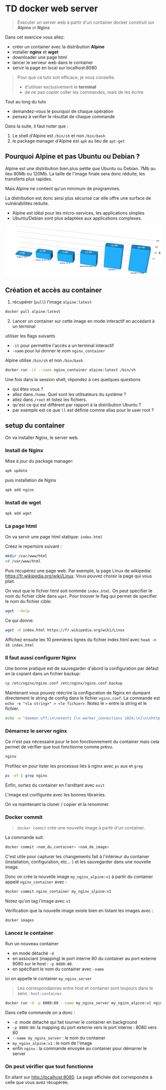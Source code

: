 # TD docker web server

> Executer un server web à partir d'un container docker construit sur **Alpine** et **Nginx**

Dans cet exercice vous allez:

- créer un container avec la distribution **Alpine**
- installer **nginx** et **wget**
- downloader une page html
- lancer le serveur web dans le container
- servir la page en local sur localhost:8080

> Pour que ce tuto soit efficace, je vous conseille.
>
> - d'utiliser exclusivement le **terminal**
> - de ne pas copier coller les commandes, mais de les écrire

Tout au long du tuto

- demandez-vous le pourquoi de chaque opération
- pensez à verifier le résultat de chaque commande

Dans la suite, il faut noter que :

1. Le shell d'Alpine est `/bin/sh` et non `/bin/bash`
2. le package manager d'Alpine est  `apk` au lieu de `apt-get`

## Pourquoi Alpine et pas Ubuntu ou Debian ?

Alpine est une distribution bien plus petite que Ubuntu ou Debian. 7Mb au lieu 80Mb ou 120Mb.
La taille de l'image finale sera donc réduite, les transferts plus rapides.

Mais Alpine ne contient qu'un minimum de programmes.

La distribution est donc ainsi plus sécurisé car elle offre une surface de vulnérabilités réduite.

- Alpine est idéal pour les micro-services, les applications simples
- Ubuntu/Debian sont plus adaptées aux applications complexes.

![base Image size](./../../img/base-image-distros-size.png)

## Création et accès au container

1. récupérer (`pull`) l'image `alpine:latest`

```bash
docker pull alpine:latest
```

2. Lancer un container sur cette image en mode interactif en accédant à un terminal

utiliser les flags suivants

- `-it` pour permettre l'accès a un terminal interactif
- `-name` pour lui donner le nom `nginx_container`

Alpine utilise `/bin/sh` et non `/bin/bash`

```bash
docker run -it --name nginx_container alpine:latest /bin/sh
```

Une fois dans la session shell, répondez à ces quelques questions

- qui êtes vous ?
- allez dans `/home`. Quel sont les utilisateurs du système ?
- allez dans `/root` et listez les fichiers.
- qu'est ce qui est différent par rapport à la distribution Ubuntu ?
- par exemple est ce que `ll` est définie comme alias pour le user root ?

## setup du container

On va installer Nginx, le server web.

### Install de Nginx

Mise à jour du package manager:

```bash
apk update
```

puis installation de Nginx

```bash
apk add nginx
```

### Install de wget

```bash
apk add wget
```

### La page html

On va servir une page html statique: `index.html`

Créez le repertoire suivant :

```bash
mkdir /var/www/html
cd /var/www/html
```

Puis récupérez une page web. Par exemple, la page Linux de wikipedia: <https://fr.wikipedia.org/wiki/Linux>.  Vous pouvez choisir la page qui vous plait.

On veut que le fichier html soit nommée `index.html`. On peut spécifier le nom du fichier cible dans `wget`.
Pour trouver le flag qui permet de specifier le nom du fichier cible:

```bash
wget --help
```

Ce qui donne:

```bash
wget -O index.html https://fr.wikipedia.org/wiki/Linux
```

Affichez ensuite les 10 premieres lignes du fichier index.html avec  `head -n 10 index.html`

### Il faut aussi configurer Nginx

Une bonne pratique est de sauvegarder d'abord la configuration par défaut en la copiant dans un fichier backup:

```bash
cp /etc/nginx/nginx.conf /etc/nginx/nginx.conf.backup
```

Maintenant vous pouvez réécrire la configuration de Nginx en dumpant directement le string de config dans le fichier `nginx.conf`. La commande est `echo -e "<la string>" > <le fichier>`. Notez le `>` entre la string et le fichier.

```bash
echo -e "daemon off;\n\nevents {\n worker_connections 1024;\n}\n\nhttp {\n server {\n listen 80;\n root /var/www/html;\n index index.html;\n }\n}" > /etc/nginx/nginx.conf
```

### Démarrez le server nginx

Ce n'est pas nécessaire pour le bon fonctionnement du container mais cela permet de vérifier que tout fonctionne comme prévu.

```bash
nginx
```

Profitez en pour lister les processus liés à nginx avec `ps` aux et `grep`

```bash
ps -ef | grep nginx
```

Enfin, sortez du container en l'arrêtant avec `exit`

L'image est configurée avec les bonnes librairies.

On va maintenant la cloner / copier et la renommer.

### Docker commit

> `docker commit` crée une nouvelle image à partir d'un container.

La commande suit:

```bash
docker commit <nom_du_container> <nom_de_image>
```

C'est utile pour capturer les changements fait à l'intérieur du container (installation, configuration, etc... ) et les sauvegarder dans une nouvelle image.

Donc on crée la nouvelle image `my_nginx_alpine:v1` à partir du container appelé `nginx_container` avec :

```bash
docker commit nginx_container my_nginx_alpine:v1
```

Notez qu'on tag l'image avec `v1`

Vérification que la nouvelle image existe bien en listant les images avec :

```bash
docker images
```

### Lancez le container

Run un nouveau container

- en mode détaché `-d`
- en associant (mapping) le port interne 80 du container au port externe 8080 sur le host : `-p 8080:80`.
- en spécifiant le nom du container avec `-name`

ici on appelle le container `my_nginx_server`

> Les correspondances entre host et container sont toujours dans le sens : `host:container`.

```bash
docker run -d -p 8080:80 --name my_nginx_server my_nginx_alpine:v1 nginx
```

Dans cette commande on a donc :

- `-d`: mode détaché qui fait tourner le container en background
- `-p 8080:80`: la mapping du port externe vers le port interne : 8080 vers 80
- `--name my_nginx_server` : le nom du container
- `my_nginx_alpine:v1` : le nom de l'image
- enfin `nginx` : la commande envoyée au container pour démarrer le server

### On peut vérifier que tout fonctionne

En allant sur <http://localhost:8080>. La page affichée doit correspondre à celle que vous avez récupérée.
